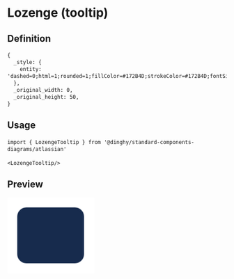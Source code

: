 # Lozenge (tooltip)

## Definition

```
{
  _style: { 
    entity: 'dashed=0;html=1;rounded=1;fillColor=#172B4D;strokeColor=#172B4D;fontSize=12;align=center;fontStyle=0;strokeWidth=2;fontColor=#ffffff',
  },
  _original_width: 0,
  _original_height: 50,
}
```

## Usage

```
import { LozengeTooltip } from '@dinghy/standard-components-diagrams/atlassian'

<LozengeTooltip/>
```

## Preview

<img src="./lozenge-tooltip.png" width="200"/>
